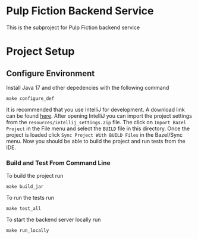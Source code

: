 # Pulp Fiction Backend Service
This is the subproject for Pulp Fiction backend service

# Project Setup
## Configure Environment
Install Java 17 and other depedencies with the following command
```
make configure_def
```
It is recommended that you use IntelliJ for development. A download link can be found [here](https://www.jetbrains.com/idea/download/#section=mac). After opening IntelliJ you can import the project settings from the `resources/intellij_settings.zip` file. The click on `Import Bazel Project` in the File menu and select the `BUILD` file in this directory. Once the project is loaded click `Sync Project With BUILD Files` in the Bazel/Sync menu. Now you should be able to build the project and run tests from the IDE.
### Build and Test From Command Line
To build the project run
```
make build_jar
```
To run the tests run
```
make test_all
```
To start the backend server locally run
```
make run_locally
```
